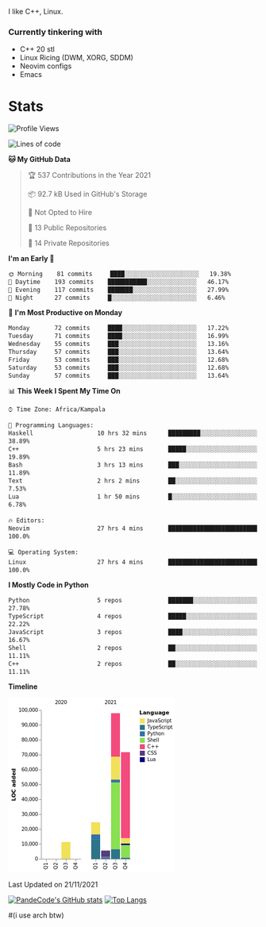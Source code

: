 I like C++, Linux.
### Currently tinkering with
 - C++ 20 stl
 - Linux Ricing (DWM, XORG, SDDM)
 - Neovim configs
 - Emacs

# Stats
<!--START_SECTION:waka-->
![Profile Views](http://img.shields.io/badge/Profile%20Views-5-blue)

![Lines of code](https://img.shields.io/badge/From%20Hello%20World%20I%27ve%20Written-211036%20lines%20of%20code-blue)

**🐱 My GitHub Data** 

> 🏆 537 Contributions in the Year 2021
 > 
> 📦 92.7 kB Used in GitHub's Storage 
 > 
> 🚫 Not Opted to Hire
 > 
> 📜 13 Public Repositories 
 > 
> 🔑 14 Private Repositories  
 > 
**I'm an Early 🐤** 

```text
🌞 Morning    81 commits     ████░░░░░░░░░░░░░░░░░░░░░   19.38% 
🌆 Daytime    193 commits    ███████████░░░░░░░░░░░░░░   46.17% 
🌃 Evening    117 commits    ███████░░░░░░░░░░░░░░░░░░   27.99% 
🌙 Night      27 commits     █░░░░░░░░░░░░░░░░░░░░░░░░   6.46%

```
📅 **I'm Most Productive on Monday** 

```text
Monday       72 commits     ████░░░░░░░░░░░░░░░░░░░░░   17.22% 
Tuesday      71 commits     ████░░░░░░░░░░░░░░░░░░░░░   16.99% 
Wednesday    55 commits     ███░░░░░░░░░░░░░░░░░░░░░░   13.16% 
Thursday     57 commits     ███░░░░░░░░░░░░░░░░░░░░░░   13.64% 
Friday       53 commits     ███░░░░░░░░░░░░░░░░░░░░░░   12.68% 
Saturday     53 commits     ███░░░░░░░░░░░░░░░░░░░░░░   12.68% 
Sunday       57 commits     ███░░░░░░░░░░░░░░░░░░░░░░   13.64%

```


📊 **This Week I Spent My Time On** 

```text
⌚︎ Time Zone: Africa/Kampala

💬 Programming Languages: 
Haskell                  10 hrs 32 mins      █████████░░░░░░░░░░░░░░░░   38.89% 
C++                      5 hrs 23 mins       █████░░░░░░░░░░░░░░░░░░░░   19.89% 
Bash                     3 hrs 13 mins       ███░░░░░░░░░░░░░░░░░░░░░░   11.89% 
Text                     2 hrs 2 mins        ██░░░░░░░░░░░░░░░░░░░░░░░   7.53% 
Lua                      1 hr 50 mins        █░░░░░░░░░░░░░░░░░░░░░░░░   6.78%

🔥 Editors: 
Neovim                   27 hrs 4 mins       █████████████████████████   100.0%

💻 Operating System: 
Linux                    27 hrs 4 mins       █████████████████████████   100.0%

```

**I Mostly Code in Python** 

```text
Python                   5 repos             ███████░░░░░░░░░░░░░░░░░░   27.78% 
TypeScript               4 repos             █████░░░░░░░░░░░░░░░░░░░░   22.22% 
JavaScript               3 repos             ████░░░░░░░░░░░░░░░░░░░░░   16.67% 
Shell                    2 repos             ██░░░░░░░░░░░░░░░░░░░░░░░   11.11% 
C++                      2 repos             ██░░░░░░░░░░░░░░░░░░░░░░░   11.11%

```


**Timeline**

![Chart not found](https://raw.githubusercontent.com/PandeCode/PandeCode/main/charts/bar_graph.png) 


 Last Updated on 21/11/2021
<!--END_SECTION:waka-->
[![PandeCode's GitHub stats](https://github-readme-stats.vercel.app/api?username=PandeCode&theme=dracula&hide_border=true&show_icons=true)](https://github.com/anuraghazra/github-readme-stats)
[![Top Langs](https://github-readme-stats.vercel.app/api/top-langs/?username=PandeCode&layout=compact&theme=dracula&hide_border=true)](https://github.com/anuraghazra/github-readme-stats)


#(i use arch btw)
